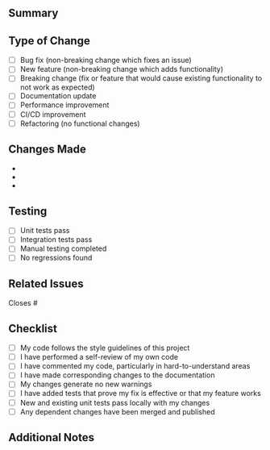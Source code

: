 ## Summary
<!-- Provide a brief summary of the changes -->

## Type of Change
- [ ] Bug fix (non-breaking change which fixes an issue)
- [ ] New feature (non-breaking change which adds functionality)
- [ ] Breaking change (fix or feature that would cause existing functionality to not work as expected)
- [ ] Documentation update
- [ ] Performance improvement
- [ ] CI/CD improvement
- [ ] Refactoring (no functional changes)

## Changes Made
<!-- List the key changes in bullet points -->
- 
- 
- 

## Testing
<!-- Describe how you tested your changes -->
- [ ] Unit tests pass
- [ ] Integration tests pass
- [ ] Manual testing completed
- [ ] No regressions found

## Related Issues
<!-- Link any related issues -->
Closes #

## Checklist
- [ ] My code follows the style guidelines of this project
- [ ] I have performed a self-review of my own code
- [ ] I have commented my code, particularly in hard-to-understand areas
- [ ] I have made corresponding changes to the documentation
- [ ] My changes generate no new warnings
- [ ] I have added tests that prove my fix is effective or that my feature works
- [ ] New and existing unit tests pass locally with my changes
- [ ] Any dependent changes have been merged and published

## Additional Notes
<!-- Any additional information that reviewers should know -->
